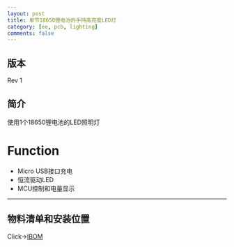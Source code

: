 ```yaml
---
layout: post
title: 单节18650锂电池的手持高亮度LED灯
category: [ee, pcb, lighting]
comments: false
---
```


## 版本

Rev 1

## 简介
使用1个18650锂电池的LED照明灯

# Function
- Micro USB接口充电
- 恒流驱动LED
- MCU控制和电量显示

---

## 物料清单和安装位置
Click->[IBOM](/static/KiCAD-20200919-Shuttle_Light-Li_Battery_Powered_LED/bom/ibom.html)

